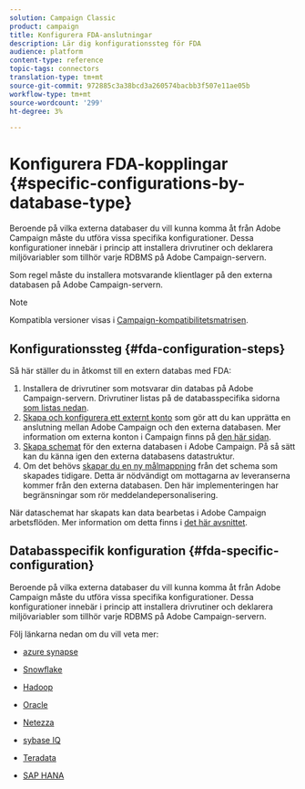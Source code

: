 ```yaml
---
solution: Campaign Classic
product: campaign
title: Konfigurera FDA-anslutningar
description: Lär dig konfigurationssteg för FDA
audience: platform
content-type: reference
topic-tags: connectors
translation-type: tm+mt
source-git-commit: 972885c3a38bcd3a260574bacbb3f507e11ae05b
workflow-type: tm+mt
source-wordcount: '299'
ht-degree: 3%

---
```



# Konfigurera FDA-kopplingar {#specific-configurations-by-database-type}

Beroende på vilka externa databaser du vill kunna komma åt från Adobe Campaign måste du utföra vissa specifika konfigurationer. Dessa konfigurationer innebär i princip att installera drivrutiner och deklarera miljövariabler som tillhör varje RDBMS på Adobe Campaign-servern.

Som regel måste du installera motsvarande klientlager på den externa databasen på Adobe Campaign-servern.

>[!NOTE]
>
>Kompatibla versioner visas i [Campaign-kompatibilitetsmatrisen](../../rn/using/compatibility-matrix.md#FederatedDataAccessFDA).


## Konfigurationssteg {#fda-configuration-steps}

Så här ställer du in åtkomst till en extern databas med FDA:

1. Installera de drivrutiner som motsvarar din databas på Adobe Campaign-servern. Drivrutiner listas på de databasspecifika sidorna [som listas nedan](#fda-specific-configuration).
1. [Skapa och konfigurera ett externt konto](../../installation/using/connecting-to-database.md) som gör att du kan upprätta en anslutning mellan Adobe Campaign och den externa databasen. Mer information om externa konton i Campaign finns på [den här sidan](../../installation/using/external-accounts.md).
1. [Skapa schemat](../../installation/using/creating-data-schema.md) för den externa databasen i Adobe Campaign. På så sätt kan du känna igen den externa databasens datastruktur.
1. Om det behövs [skapar du en ny målmappning](../../installation/using/defining-data-mapping.md) från det schema som skapades tidigare. Detta är nödvändigt om mottagarna av leveranserna kommer från den externa databasen. Den här implementeringen har begränsningar som rör meddelandepersonalisering.

När dataschemat har skapats kan data bearbetas i Adobe Campaign arbetsflöden. Mer information om detta finns i [det här avsnittet](../../workflow/using/accessing-an-external-database--fda-.md).

## Databasspecifik konfiguration {#fda-specific-configuration}

Beroende på vilka externa databaser du vill kunna komma åt från Adobe Campaign måste du utföra vissa specifika konfigurationer. Dessa konfigurationer innebär i princip att installera drivrutiner och deklarera miljövariabler som tillhör varje RDBMS på Adobe Campaign-servern.

Följ länkarna nedan om du vill veta mer:

* [azure synapse](../../installation/using/configure-fda-synapse.md)

* [Snowflake](../../installation/using/configure-fda-snowflake.md)

* [Hadoop](../../installation/using/configure-fda-hadoop.md)

* [Oracle](../../installation/using/configure-fda-oracle.md)

* [Netezza](../../installation/using/configure-fda-netezza.md)

* [sybase IQ](../../installation/using/configure-fda-sybase.md)

* [Teradata](../../installation/using/configure-fda-teradata.md)

* [SAP HANA](../../installation/using/configure-fda-sap-hana.md)
